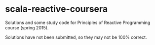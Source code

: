 # scala-reactive-coursera

Solutions and some study code for Principles of Reactive Programming course (spring 2015).

Solutions have not been submitted, so they may not be 100% correct.
